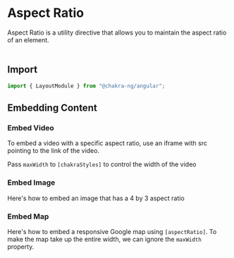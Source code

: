 # Aspect Ratio

Aspect Ratio is a utility directive that allows you to maintain the aspect ratio of an element. <br/><br/>

## Import

```typescript
import { LayoutModule } from "@chakra-ng/angular";
```

## Embedding Content

### Embed Video

To embed a video with a specific aspect ratio, use an iframe with src pointing to the link of the video.

Pass `maxWidth` to `[chakraStyles]` to control the width of the video

### Embed Image

Here's how to embed an image that has a 4 by 3 aspect ratio

### Embed Map

Here's how to embed a responsive Google map using `[aspectRatio]`. To make the map take up the entire width, we can ignore the `maxWidth` property.

